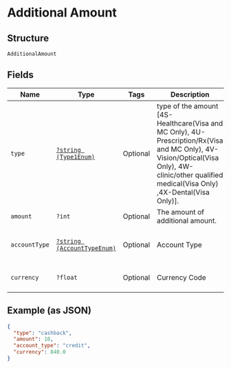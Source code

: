 
# Additional Amount

## Structure

`AdditionalAmount`

## Fields

| Name | Type | Tags | Description | Getter | Setter |
|  --- | --- | --- | --- | --- | --- |
| `type` | [`?string (Type1Enum)`](../../doc/models/type-1-enum.md) | Optional | type of the amount [4S-Healthcare(Visa and MC Only), 4U-Prescription/Rx(Visa and MC Only), 4V-Vision/Optical(Visa Only), 4W-clinic/other qualified medical(Visa Only) ,4X-Dental(Visa Only)]. | getType(): ?string | setType(?string type): void |
| `amount` | `?int` | Optional | The amount of additional amount. | getAmount(): ?int | setAmount(?int amount): void |
| `accountType` | [`?string (AccountTypeEnum)`](../../doc/models/account-type-enum.md) | Optional | Account Type | getAccountType(): ?string | setAccountType(?string accountType): void |
| `currency` | `?float` | Optional | Currency Code | getCurrency(): ?float | setCurrency(?float currency): void |

## Example (as JSON)

```json
{
  "type": "cashback",
  "amount": 10,
  "account_type": "credit",
  "currency": 840.0
}
```

